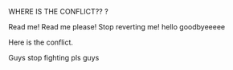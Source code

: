 WHERE IS THE CONFLICT??
?



Read me!
Read me please!
Stop reverting me!
hello goodbyeeeee

Here is the conflict.

Guys stop fighting
pls guys
